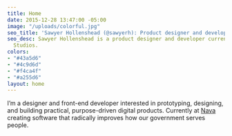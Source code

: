 ```yaml
---
title: Home
date: 2015-12-28 13:47:00 -05:00
image: "/uploads/colorful.jpg"
seo_title: 'Sawyer Hollenshead (@sawyerh): Product designer and developer'
seo_desc: Sawyer Hollenshead is a product designer and developer currently at Oak
  Studios.
colors:
- "#43a5d6"
- "#4c9d6d"
- "#f4ca4f"
- "#a255d6"
layout: home
---
```


I’m a designer and front-end developer interested in prototyping, designing, and building practical, purpose-driven digital products. Currently at [Nava](http://navahq.com) creating software that radically improves how our government serves people.